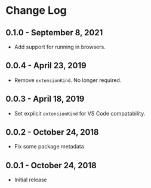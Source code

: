 # Change Log

## 0.1.0 - September 8, 2021
- Add support for running in browsers.

## 0.0.4 - April 23, 2019
- Remove `extensionKind`. No longer required.

## 0.0.3 - April 18, 2019
- Set explicit `extensionKind` for VS Code compatability.

## 0.0.2 - October 24, 2018
- Fix some package metadata

## 0.0.1 - October 24, 2018
- Initial release